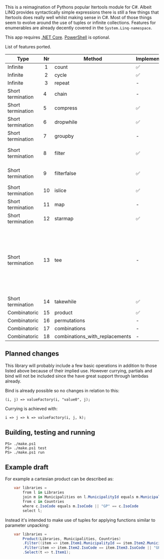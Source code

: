 This is a reimagination of Pythons popular Itertools module for C#. Albeit LINQ provides syntactically simple
expressions there is still a few things that Itertools does really well whilst making sense in C#. Most of those
things seem to evolve around the use of tuples or infinite collections. Features for enumerables are
already decently covered in the `System.Linq-namespace`.

This app requires [.NET Core](https://www.microsoft.com/net/core). [PowerShell](https://github.com/PowerShell/PowerShell) is optional.

List of features ported.

Type | Nr | Method | Implemented | Comment
------------ | ------------- | ------------- | ------------- | -------------
Infinite | 1 | count | :white_check_mark:  | 
Infinite | 2 | cycle | :white_check_mark: |
Infinite | 3 | repeat | - |
Short termination | 4 | chain | - |
Short termination | 5 | compress |  :white_check_mark: |
Short termination | 6 | dropwhile | :white_check_mark: |
Short termination | 7 | groupby | - |
Short termination | 8 | filter | :white_check_mark: | Also overloads index
Short termination | 9 | filterfalse | :white_check_mark:  | Also overloads index
Short termination | 10 | islice | :white_check_mark: |
Short termination | 11 | map | - |
Short termination | 12 | starmap | :white_check_mark: |
Short termination | 13 | tee | - | Due to language design return tuple is defined by generics rather than argument.
Short termination | 14 | takewhile | :white_check_mark: |
Combinatoric | 15 | product | :white_check_mark: |
Combinatoric | 16 | permutations | - |
Combinatoric | 17 | combinations | - |
Combinatoric | 18 | combinations_with_replacements | - |

## Planned changes
This library will probably include a few basic operations in addition to those listed above because
of their implied use. However currying, partials and bind will not be included since the have
great support through lambdas already.

Bind is already possible so no changes in relation to this:

    (i, j) => valueFactory(i, "value0", j);

Currying is achieved with:

    i => j => k => valueFactory(i, j, k);

## Building, testing and running

    PS> ./make.ps1
    PS> ./make.ps1 test
    PS> ./make.ps1 run

## Example draft

For example a cartesian product can be described as:

```csharp
    var libraries =
        from l in Libraries
        join m in Municipalities on l.MunicipalityId equals m.MunicipalityId
        from c in Countries
        where c.IsoCode equals m.IsoCode || "GP" == c.IsoCode
        select l;
```

Instead it's intended to make use of tuples for applying functions similar to parameter unpacking:

```csharp
    var libraries =
        Product(Libraries, Municipalities, Countries)
        .Filter((item => item.Item1.MunicipalityId == item.Item2.MunicipalityId)
        .Filter(item => item.Item2.IsoCode == item.Item3.IsoCode || "GP" == item.Item3.IsoCode)
        .Select(t => t.Item1);
```
